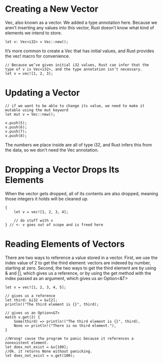 # Creating a New Vector
Vec<T>, also known as a vector. We added a type annotation here. Because we aren’t inserting any values into this vector, Rust doesn’t know what kind of elements we intend to store.

    let v: Vec<i32> = Vec::new();

It’s more common to create a Vec<T> that has initial values, and Rust provides the vec! macro for convenience. 

    // Because we’ve given initial i32 values, Rust can infer that the type of v is Vec<i32>, and the type annotation isn’t necessary.
    let v = vec![1, 2, 3];


# Updating a Vector

    // if we want to be able to change its value, we need to make it mutable using the mut keyword
    let mut v = Vec::new();

    v.push(5);
    v.push(6);
    v.push(7);
    v.push(8);

The numbers we place inside are all of type i32, and Rust infers this from the data, so we don’t need the Vec<i32> annotation.

# Dropping a Vector Drops Its Elements
When the vector gets dropped, all of its contents are also dropped, meaning those integers it holds will be cleaned up.

    {
        let v = vec![1, 2, 3, 4];

        // do stuff with v
    } // <- v goes out of scope and is freed here


# Reading Elements of Vectors
There are two ways to reference a value stored in a vector.
First, we use the index value of 2 to get the third element: vectors are indexed by number, starting at zero. Second, the two ways to get the third element are by using & and [], which gives us a reference, or by using the get method with the index passed as an argument, which gives us an Option<&T>

    let v = vec![1, 2, 3, 4, 5];

    // gives us a reference
    let third: &i32 = &v[2];
    println!("The third element is {}", third);

    // gives us an Option<&T>
    match v.get(2) {
        Some(third) => println!("The third element is {}", third),
        None => println!("There is no third element."),
    }
    
    //Wrong! cause the program to panic because it references a nonexistent element.
    let does_not_exist = &v[100];
    //Ok. it returns None without panicking. 
    let does_not_exist = v.get(100);

